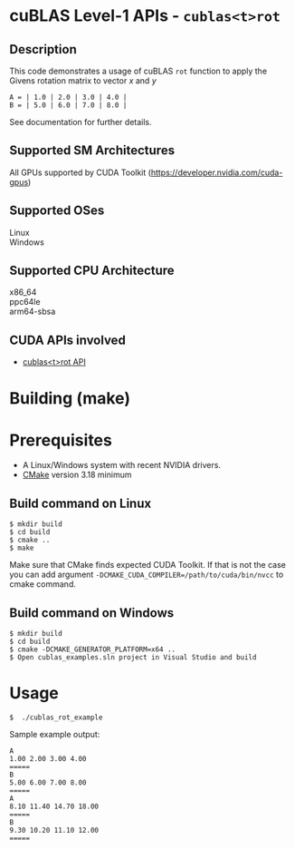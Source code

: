 # cuBLAS Level-1 APIs - `cublas<t>rot`

## Description

This code demonstrates a usage of cuBLAS `rot` function to apply the Givens rotation matrix to vector _x_ and _y_

```
A = | 1.0 | 2.0 | 3.0 | 4.0 |
B = | 5.0 | 6.0 | 7.0 | 8.0 |
```

See documentation for further details.

## Supported SM Architectures

All GPUs supported by CUDA Toolkit (https://developer.nvidia.com/cuda-gpus)  

## Supported OSes

Linux  
Windows

## Supported CPU Architecture

x86_64  
ppc64le  
arm64-sbsa

## CUDA APIs involved
- [cublas\<t>rot API](https://docs.nvidia.com/cuda/cublas/index.html#cublas-lt-t-gt-rot)

# Building (make)

# Prerequisites
- A Linux/Windows system with recent NVIDIA drivers.
- [CMake](https://cmake.org/download) version 3.18 minimum

## Build command on Linux
```
$ mkdir build
$ cd build
$ cmake ..
$ make
```
Make sure that CMake finds expected CUDA Toolkit. If that is not the case you can add argument `-DCMAKE_CUDA_COMPILER=/path/to/cuda/bin/nvcc` to cmake command.

## Build command on Windows
```
$ mkdir build
$ cd build
$ cmake -DCMAKE_GENERATOR_PLATFORM=x64 ..
$ Open cublas_examples.sln project in Visual Studio and build
```

# Usage
```
$  ./cublas_rot_example
```

Sample example output:

```
A
1.00 2.00 3.00 4.00
=====
B
5.00 6.00 7.00 8.00
=====
A
8.10 11.40 14.70 18.00
=====
B
9.30 10.20 11.10 12.00
=====
```
